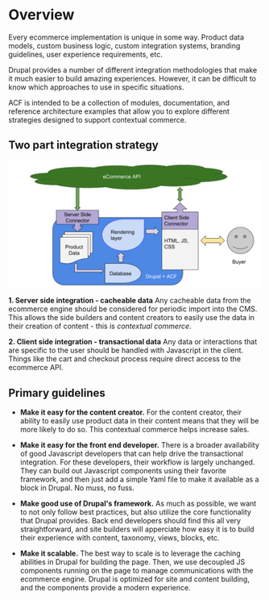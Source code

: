 # Overview
Every ecommerce implementation is unique in some way. Product data models, custom business logic, custom integration systems, branding guidelines, user experience requirements, etc.

Drupal provides a number of different integration methodologies that make it much easier to build amazing experiences. However, it can be difficult to know which approaches to use in specific situations.

ACF is intended to be a collection of modules, documentation, and reference architecture examples that allow you to explore different strategies designed to support contextual commerce.

## Two part integration strategy
![ACF Overview Diagram](acf-overview.png "ACF Overview Diagram")

**1. Server side integration - cacheable data**
Any cacheable data from the ecommerce engine should be considered for periodic import into the CMS. This allows the side builders and content creators to easily use the data in their creation of content - this is *contextual commerce*.

**2. Client side integration - transactional data**
Any data or interactions that are specific to the user should be handled with Javascript in the client. Things like the cart and checkout process require direct access to the ecommerce API.

## Primary guidelines
* **Make it easy for the content creator.**
For the content creator, their ability to easily use product data in their content means that they will be more likely to do so. This contextual commerce helps increase sales.

* **Make it easy for the front end developer.**
There is a broader availability of good Javascript developers that can help drive the transactional integration. For these developers, their workflow is largely unchanged. They can build out Javascript components using their favorite framework, and then just add a simple Yaml file to make it available as a block in Drupal. No muss, no fuss.

* **Make good use of Drupal's framework.**
As much as possible, we want to not only follow best practices, but also utilize the core functionality that Drupal provides. Back end developers should find this all very straightforward, and site builders will apperciate how easy it is to build their experience with content, taxonomy, views, blocks, etc.

* **Make it scalable.**
The best way to scale is to leverage the caching abilities in Drupal for building the page. Then, we use decoupled JS components running on the page to manage communications with the ecommerce engine. Drupal is optimized for site and content building, and the components provide a modern experience.